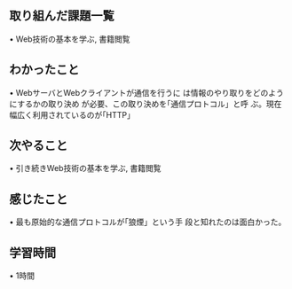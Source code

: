 ## 取り組んだ課題一覧
• Web技術の基本を学ぶ, 書籍閲覧

## わかったこと
• WebサーバとWebクライアントが通信を行うに
は情報のやり取りをどのようにするかの取り決め
が必要、この取り決めを｢通信プロトコル」と呼
ぶ。現在幅広く利用されているのが｢HTTP」

## 次やること
• 引き続きWeb技術の基本を学ぶ, 書籍閲覧


## 感じたこと
• 最も原始的な通信プロトコルが｢狼煙」という手
段と知れたのは面白かった。

## 学習時間
• 1時間
